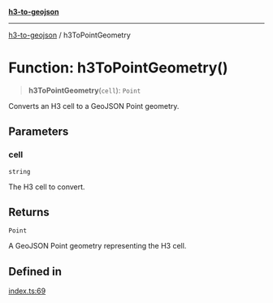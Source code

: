 [**h3-to-geojson**](../README.md)

***

[h3-to-geojson](../README.md) / h3ToPointGeometry

# Function: h3ToPointGeometry()

> **h3ToPointGeometry**(`cell`): `Point`

Converts an H3 cell to a GeoJSON Point geometry.

## Parameters

### cell

`string`

The H3 cell to convert.

## Returns

`Point`

A GeoJSON Point geometry representing the H3 cell.

## Defined in

[index.ts:69](https://github.com/alrico88/h3-to-geojson/blob/master/src/index.ts#L69)
